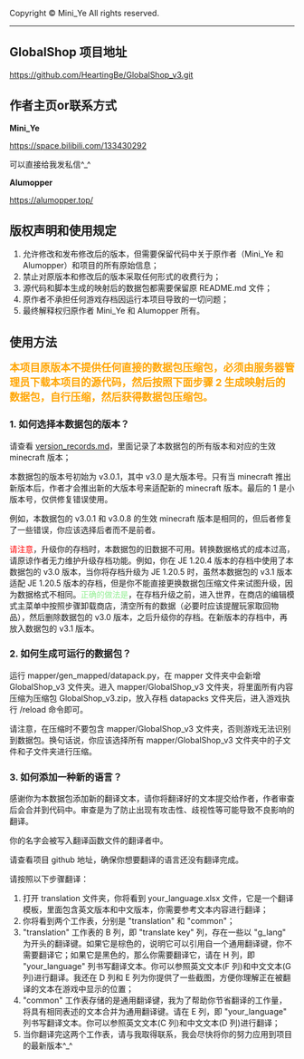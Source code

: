 Copyright © Mini_Ye All rights reserved.

---

## GlobalShop 项目地址
https://github.com/HeartingBe/GlobalShop_v3.git

## 作者主页or联系方式

**Mini_Ye**

https://space.bilibili.com/133430292

可以直接给我发私信^_^

**Alumopper**

https://alumopper.top/

## 版权声明和使用规定
1. 允许修改和发布修改后的版本，但需要保留代码中关于原作者（Mini_Ye 和 Alumopper）和项目的所有原始信息；
2. 禁止对原版本和修改后的版本采取任何形式的收费行为；
3. 源代码和脚本生成的映射后的数据包都需要保留原 README.md 文件；
4. 原作者不承担任何游戏存档因运行本项目导致的一切问题；
5. 最终解释权归原作者 Mini_Ye 和 Alumopper 所有。

## 使用方法

**<font color=orange size=4>本项目原版本不提供任何直接的数据包压缩包，必须由服务器管理员下载本项目的源代码，然后按照下面步骤 2 生成映射后的数据包，自行压缩，然后获得数据包压缩包。</font>**

### 1. 如何选择本数据包的版本？
请查看 [version_records.md](version_records.md)，里面记录了本数据包的所有版本和对应的生效 minecraft 版本；

本数据包的版本号初始为 v3.0.1，其中 v3.0 是大版本号。只有当 minecraft 推出新版本后，作者才会推出新的大版本号来适配新的 minecraft 版本。最后的 1 是小版本号，仅供修复错误使用。

例如，本数据包的 v3.0.1 和 v3.0.8 的生效 minecraft 版本是相同的，但后者修复了一些错误，你应该选择后者而不是前者。

<font color=red>请注意</font>，升级你的存档时，本数据包的旧数据不可用。转换数据格式的成本过高，请原谅作者无力维护升级存档功能。例如，你在 JE 1.20.4 版本的存档中使用了本数据包的 v3.0 版本，当你将存档升级为 JE 1.20.5 时，虽然本数据包的 v3.1 版本适配 JE 1.20.5 版本的存档，但是你不能直接更换数据包压缩文件来试图升级，因为数据格式不相同。<font color=lightgreen>正确的做法是</font>，在存档升级之前，进入世界，在商店的编辑模式主菜单中按照步骤卸载商店，清空所有的数据（必要时应该提醒玩家取回物品），然后删除数据包的 v3.0 版本，之后升级你的存档。在新版本的存档中，再放入数据包的 v3.1 版本。

### 2. 如何生成可运行的数据包？
运行 mapper/gen_mapped/datapack.py，在 mapper 文件夹中会新增 GlobalShop_v3 文件夹。进入 mapper/GlobalShop_v3 文件夹，将里面所有内容压缩为压缩包 GlobalShop_v3.zip，放入存档 datapacks 文件夹后，进入游戏执行 /reload 命令即可。

请注意，在压缩时不要包含 mapper/GlobalShop_v3 文件夹，否则游戏无法识别到数据包。换句话说，你应该选择所有 mapper/GlobalShop_v3 文件夹中的子文件和子文件夹进行压缩。

### 3. 如何添加一种新的语言？
感谢你为本数据包添加新的翻译文本，请你将翻译好的文本提交给作者，作者审查后会合并到代码中。审查是为了防止出现有攻击性、歧视性等可能导致不良影响的翻译。

你的名字会被写入翻译函数文件的翻译者中。

请查看项目 github 地址，确保你想要翻译的语言还没有翻译完成。

请按照以下步骤翻译：

1. 打开 translation 文件夹，你将看到 your_language.xlsx 文件，它是一个翻译模板，里面包含英文版本和中文版本，你需要参考文本内容进行翻译；
2. 你将看到两个工作表，分别是 "translation" 和 "common"；
3. "translation" 工作表的 B 列，即 "translate key" 列，存在一些以 "g_lang" 为开头的翻译键。如果它是棕色的，说明它可以引用自一个通用翻译键，你不需要翻译它；如果它是黑色的，那么你需要翻译它，请在 H 列，即 "your_language" 列书写翻译文本。你可以参照英文文本(F 列)和中文文本(G 列)进行翻译。我还在 D 列和 E 列为你提供了一些截图，方便你理解正在被翻译的文本在游戏中显示的位置；
4. "common" 工作表存储的是通用翻译键，我为了帮助你节省翻译的工作量，将具有相同表述的文本合并为通用翻译键。请在 E 列，即 "your_language" 列书写翻译文本。你可以参照英文文本(C 列)和中文文本(D 列)进行翻译；
5. 当你翻译完这两个工作表，请与我取得联系，我会尽快将你的努力应用到项目的最新版本^_^